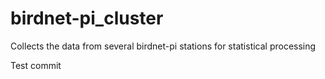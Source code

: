 # birdnet-pi_cluster
Collects the data from several birdnet-pi stations for statistical processing

Test commit
